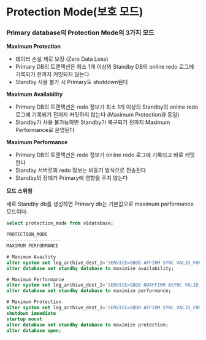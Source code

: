 # Protection Mode(보호 모드)

### Primary database의 Protection Mode의 3가지 모드

**Maximum Protection**

- 데이터 손실 제로 보장 (Zero Data Loss)
- Primary DB의 트랜잭션은 최소 1개 이상의 Standby DB의 online redo 로그에 기록되기 전까지 커밋되지 않는다
- Standby 사용 불가 시 Primary도 shutdown된다

**Maximum Availability**

- Primary DB의 트랜잭션은 redo 정보가 최소 1개 이상의 Standby의 online redo 로그에 기록되기 전까지 커밋하지 않는다 (Maximum Protection과 동일)
- Standby가 사용 불가능하면 Standby가 복구되기 전까지 Maximum Performance로 운영된다

**Maximum Performance** 

- Primary DB의 트랜잭션은 redo 정보가 online redo 로그에 기록되고 바로 커밋한다
- Standby 서버로의 redo 정보는 비동기 방식으로 전송된다
- Standby의 장애가 Primary에 영향을 주지 않는다

**모드 스위칭**

새로 Standby db를 생성하면 Primary db는 기본값으로 maximum performance 모드이다.

```sql
select protection_mode from v$database;

PROTECTION_MODE
--------------------
MAXIMUM PERFORMANCE
```

```sql
# Maximum Availity
alter system set log_archive_dest_2='SERVICE=SBDB AFFIRM SYNC VALID_FOR=(ONLINE_LOGFILES,PRIMARY_ROLE) DB_UNIQUE_NAME=SBDB';
alter database set standby database to maximize availability;

# Maximum Performance
alter system set log_archive_dest_2='SERVICE=SBDB NOAFFIRM ASYNC VALID_FOR=(ONLINE_LOGFILES,PRIMARY_ROLE) DB_UNIQUE_NAME=SBDB';
alter database set standby database to maximize performance;

# Maximum Protection
alter system set log_archive_dest_2='SERVICE=SBDB AFFIRM SYNC VALID_FOR=(ONLINE_LOGFILES,PRIMARY_ROLE) DB_UNIQUE_NAME=SBDB';
shutdown immediate
startup mount
alter database set standby database to maximize protection;
alter database open;
```